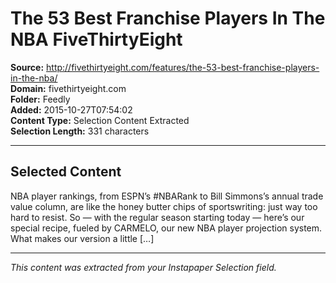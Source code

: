 # The 53 Best Franchise Players In The NBA FiveThirtyEight

**Source:** http://fivethirtyeight.com/features/the-53-best-franchise-players-in-the-nba/  
**Domain:** fivethirtyeight.com  
**Folder:** Feedly  
**Added:** 2015-10-27T07:54:02  
**Content Type:** Selection Content Extracted  
**Selection Length:** 331 characters  


---

## Selected Content

NBA player rankings, from ESPN’s #NBARank to Bill Simmons’s annual trade value column, are like the honey butter chips of sportswriting: just way too hard to resist. So — with the regular season starting today — here’s our special recipe, fueled by CARMELO, our new NBA player projection system. What makes our version a little […]

---

*This content was extracted from your Instapaper Selection field.*
